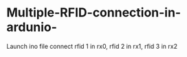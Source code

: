 # Multiple-RFID-connection-in-ardunio-
Launch ino file connect rfid 1 in rx0, rfid 2 in rx1, rfid 3 in rx2
